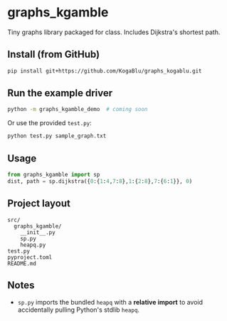 # graphs_kgamble

Tiny graphs library packaged for class. Includes Dijkstra's shortest path.

## Install (from GitHub)

```bash
pip install git+https://github.com/KogaBlu/graphs_kogablu.git
```

## Run the example driver

```bash
python -m graphs_kgamble_demo  # coming soon
```

Or use the provided `test.py`:

```bash
python test.py sample_graph.txt
```

## Usage

```python
from graphs_kgamble import sp
dist, path = sp.dijkstra({0:{1:4,7:8},1:{2:8},7:{6:1}}, 0)
```

## Project layout

```text
src/
  graphs_kgamble/
    __init__.py
    sp.py
    heapq.py
test.py
pyproject.toml
README.md
```

## Notes
- `sp.py` imports the bundled `heapq` with a **relative import** to avoid
  accidentally pulling Python's stdlib `heapq`.
